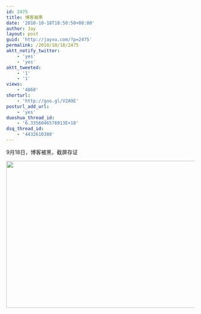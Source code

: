 ```yaml
---
id: 2475
title: 博客被黑
date: '2010-10-18T18:50:50+08:00'
author: Jay
layout: post
guid: 'http://jayxu.com/?p=2475'
permalink: /2010/10/18/2475
aktt_notify_twitter:
    - 'yes'
    - 'yes'
aktt_tweeted:
    - '1'
    - '1'
views:
    - '4860'
shorturl:
    - 'http://goo.gl/V2A9E'
posturl_add_url:
    - 'yes'
duoshuo_thread_id:
    - '6.3356046576913E+18'
dsq_thread_id:
    - '4432610380'
---
```


9月18日，博客被黑，截屏存证

<a href="http://jayxu.com/log/wp-content/uploads/2010/10/Dock.png"><img class="alignnone size-full wp-image-2476" title="Dock" src="http://jayxu.com/log/wp-content/uploads/2010/10/Dock.png" alt="" width="528" height="392" /></a>